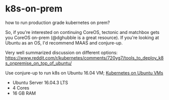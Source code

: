 # k8s-on-prem
how to run production grade kubernetes on prem?

So, if you're interested on continuing CoreOS, tectonic and matchbox gets you CoreOS on-prem (@dghubble  is a great resource). If you're looking at Ubuntu as an OS, I'd recommend MAAS and conjure-up.

Very well summarized discussion on different options:
https://www.reddit.com/r/kubernetes/comments/720yg7/tools_to_deploy_k8s_onpremise_on_top_of_ubuntu/

Use conjure-up to run k8s on Ubuntu 16.04 VM; [Kubernetes on Ubuntu VMs](https://insights.ubuntu.com/2017/10/06/kubernetes-on-ubuntu-vms/)
* Ubuntu Server 16.04.3 LTS
* 4 Cores
* 16 GB RAM

